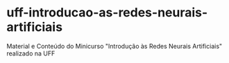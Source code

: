 # uff-introducao-as-redes-neurais-artificiais
Material e Conteúdo do Minicurso "Introdução às Redes Neurais Artificiais" realizado na UFF
